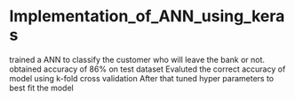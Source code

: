 # Implementation_of_ANN_using_keras
trained a ANN to classify the customer who will leave the bank or not.
obtained accuracy of 86% on test dataset 
Evaluted the correct accuracy of model using k-fold cross validation
After that tuned hyper parameters to best fit the model

